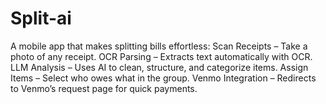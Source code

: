 # Split-ai
A mobile app that makes splitting bills effortless:  Scan Receipts – Take a photo of any receipt.  OCR Parsing – Extracts text automatically with OCR.  LLM Analysis – Uses AI to clean, structure, and categorize items.  Assign Items – Select who owes what in the group.  Venmo Integration – Redirects to Venmo’s request page for quick payments.

